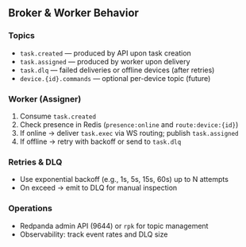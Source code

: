 ## Broker & Worker Behavior

### Topics

- `task.created` — produced by API upon task creation
- `task.assigned` — produced by worker upon delivery
- `task.dlq` — failed deliveries or offline devices (after retries)
- `device.{id}.commands` — optional per-device topic (future)

### Worker (Assigner)

1. Consume `task.created`
2. Check presence in Redis (`presence:online` and `route:device:{id}`)
3. If online → deliver `task.exec` via WS routing; publish `task.assigned`
4. If offline → retry with backoff or send to `task.dlq`

### Retries & DLQ

- Use exponential backoff (e.g., 1s, 5s, 15s, 60s) up to N attempts
- On exceed → emit to DLQ for manual inspection

### Operations

- Redpanda admin API (9644) or `rpk` for topic management
- Observability: track event rates and DLQ size
